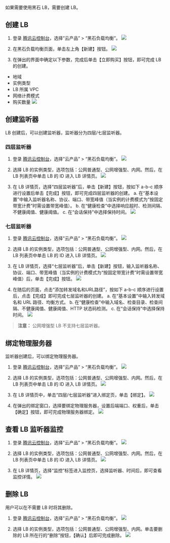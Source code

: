 如果需要使用黑石 LB，需要创建 LB。
## 创建 LB
1. 登录 [腾讯云控制台](https://console.cloud.tencent.com/)，选择”云产品” > “黑石负载均衡”。
![](https://mc.qcloudimg.com/static/img/fda98096c22298413beeba10e23b1bb2/image.png)

2. 在黑石负载均衡页面，单击左上角【新建】按钮。
![](https://mc.qcloudimg.com/static/img/663780c06682a18fec5dae0cbdd0bb85/image.png)

3. 在弹出的界面中确定以下参数，完成后单击【立即购买】按钮，即可完成 LB 的创建。
 - 地域
 - 实例类型
 - LB 所属 VPC
 - 网络计费模式
 - 购买数量
![](https://mc.qcloudimg.com/static/img/411bbf284787651ac5a4135a48e8de1c/image.png)

## 创建监听器

LB 创建后，可以创建监听器，监听器分为四层/七层监听器。

### 四层监听器
1. 登录 [腾讯云控制台](https://console.cloud.tencent.com/)，选择”云产品” > “黑石负载均衡”。
![](https://mc.qcloudimg.com/static/img/fda98096c22298413beeba10e23b1bb2/image.png)

2. 选择 LB 的实例类型，选项包括：公网普通型、公网增强型、内网。然后，在 LB 列表页中单击 LB 的 ID 进入 LB 详情页。
![](https://mc.qcloudimg.com/static/img/b40c21caa395803280982d40a34e6172/image.png)

3. 在 LB 详情页，选择“四层监听器”后，单击【新建】按钮，按如下 a-b-c 顺序进行设置后单击【完成】按钮，即可完成四层监听器的创建。
 a. 在“基本设置”中输入监听器名称、协议、端口、带宽峰值（当实例的计费模式为“按固定带宽计费”时需设置带宽峰值）。
 b. 在“健康检查”中选择响应超时、检测间隔、不健康阈值、健康阈值。
 c. 在“会话保持”中选择保持时间。
![](https://mc.qcloudimg.com/static/img/025b058e38a05fba4005d355149bac32/image.png)

### 七层监听器
1. 登录 [腾讯云控制台](https://console.cloud.tencent.com/)，选择”云产品” > “黑石负载均衡”。
![](https://mc.qcloudimg.com/static/img/fda98096c22298413beeba10e23b1bb2/image.png)

2. 选择 LB 的实例类型，选项包括：公网普通型、公网增强型、内网。然后，在 LB 列表页中单击 LB 的 ID 进入 LB 详情页。
![](https://mc.qcloudimg.com/static/img/b40c21caa395803280982d40a34e6172/image.png)

3. 在 LB 详情页，选择“七层监听器”后，单击【新建】按钮，输入监听器名称、协议、端口、带宽峰值（当实例的计费模式为“按固定带宽计费”时需设置带宽峰值）后，单击【完成】按钮。
![](https://mc.qcloudimg.com/static/img/6dd5460ad88786b33477ed98fecbd233/image.png)

4. 在随后的页面，点击“添加转发域名和URL路径”，按如下 a-b-c 顺序进行设置后，点击【完成】即可完成七层监听器的创建。
  a. 在“基本设置”中输入转发域名和 URL 路径、均衡方式。
  b. 在“健康检查”中输入域名、检查目录、检查间隔、不健康阈值、健康阈值、HTTP 状态码检测。
  c. 在“会话保持”中选择保持时间。
![](https://mc.qcloudimg.com/static/img/9811a5f24b2cc2333ac05b9b43fdaec4/image.png)

> **注意：**
> 公网增强型 LB 不支持七层监听器。

## 绑定物理服务器
监听器创建后，可以绑定物理服务器。
1. 登录 [腾讯云控制台](https://console.cloud.tencent.com/)，选择”云产品” > “黑石负载均衡”。
![](https://mc.qcloudimg.com/static/img/fda98096c22298413beeba10e23b1bb2/image.png)

2. 选择 LB 的实例类型，选项包括：公网普通型、公网增强型、内网。然后，在 LB 列表页中单击 LB 的 ID 进入 LB 详情页。
![](https://mc.qcloudimg.com/static/img/b40c21caa395803280982d40a34e6172/image.png)

3. 在 LB 详情页中，单击“四层/七层监听器”进入绑定页，单击【绑定】。
![](https://mc.qcloudimg.com/static/img/a6cbfa95000b55aed8b7868f5f1af2c0/image.png)

4. 在弹出的绑定窗口，选择要绑定物理服务器，设置后端端口、权重后，单击【确定】按钮，即可完成物理服务器绑定。
![](https://mc.qcloudimg.com/static/img/81f46fe9e8f84304cadbfba053265ab8/image.png)

## 查看 LB 监听器监控
1. 登录 [腾讯云控制台](https://console.cloud.tencent.com/)，选择”云产品” > “黑石负载均衡”。
![](https://mc.qcloudimg.com/static/img/fda98096c22298413beeba10e23b1bb2/image.png)

2. 选择 LB 的实例类型，选项包括：公网普通型、公网增强型、内网。然后，在 LB 列表页中单击 LB 的 ID 进入 LB 详情页。
![](https://mc.qcloudimg.com/static/img/b40c21caa395803280982d40a34e6172/image.png)

3. 在 LB 详情页，选择“监控”标签进入监控页，选择监听器、时间后，即可查看监控详情。
![](https://mc.qcloudimg.com/static/img/d07e58c3c837f059d052ba768230e965/image.png)

## 删除 LB
用户可以在不需要 LB 时将其删除。
1. 登录 [腾讯云控制台](https://console.cloud.tencent.com/)，选择”云产品” > “黑石负载均衡”。
![](https://mc.qcloudimg.com/static/img/fda98096c22298413beeba10e23b1bb2/image.png)

2. 选择 LB 的实例类型，选项包括：公网普通型、公网增强型、内网。单击要删除的 LB 所在行的“删除”按钮，【确认】后即可完成删除。
![](https://mc.qcloudimg.com/static/img/8cfef1cbcae8aa04a7e97a693a93b4db/image.png)
